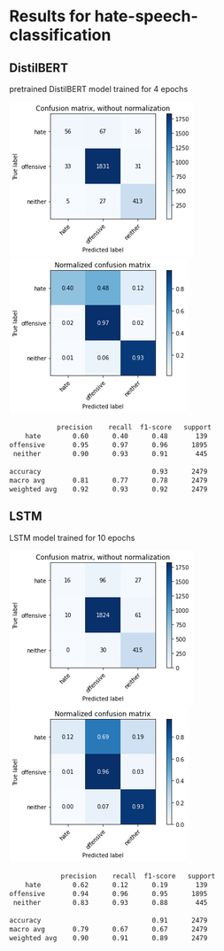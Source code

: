 # Results for hate-speech-classification

## DistilBERT
pretrained DistilBERT model trained for 4 epochs

![Confusion matrix_bert](images/distilbert.png)
![Confusion matrix_bert2](images/distilbert_norm.png)
    
                precision    recall  f1-score   support
        hate       	0.60      0.40      0.48       139
    offensive      	0.95      0.97      0.96      1895
     neither       	0.90      0.93      0.91       445

    accuracy                            0.93      2479
    macro avg       0.81      0.77      0.78      2479
    weighted avg    0.92      0.93      0.92      2479

## LSTM
LSTM model trained for 10 epochs

![Confusion matrix_lstm](images/lstm.png)
![Confusion matrix_lstm2](images/lstm_norm.png)

                 precision    recall  f1-score   support
        hate        0.62      0.12      0.19       139
    offensive       0.94      0.96      0.95      1895
     neither        0.83      0.93      0.88       445

    accuracy                            0.91      2479
    macro avg       0.79      0.67      0.67      2479
    weighted avg    0.90      0.91      0.89      2479
